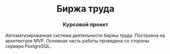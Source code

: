<h1 align="center">Биржа труда</a> 
<h3 align="center">Курсовой проект</h3>
 
 
 Автоматизированная система деятельности биржы труда. Построена на архитектуре MVP. Основная часть работы проведена со стороны сервера PostgreSQL.

